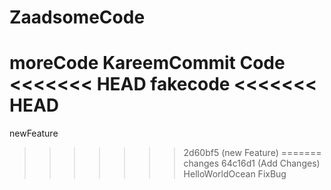# ZaadsomeCode
moreCode
KareemCommit
Code
<<<<<<< HEAD
fakecode
<<<<<<< HEAD
=======
newFeature
>>>>>>> 2d60bf5 (new Feature)
=======
changes
>>>>>>> 64c16d1 (Add Changes)
HelloWorldOcean
FixBug
